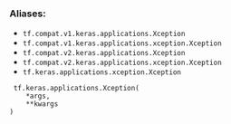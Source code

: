 ### Aliases:
- `tf.compat.v1.keras.applications.Xception`
- `tf.compat.v1.keras.applications.xception.Xception`
- `tf.compat.v2.keras.applications.Xception`
- `tf.compat.v2.keras.applications.xception.Xception`
- `tf.keras.applications.xception.Xception`

```
 tf.keras.applications.Xception(
    *args,
    **kwargs
)
```

